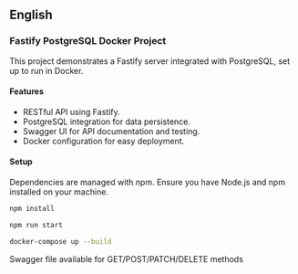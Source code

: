 ## English

### Fastify PostgreSQL Docker Project

This project demonstrates a Fastify server integrated with PostgreSQL, set up to run in Docker.

#### Features

- RESTful API using Fastify.
- PostgreSQL integration for data persistence.
- Swagger UI for API documentation and testing.
- Docker configuration for easy deployment.

#### Setup

Dependencies are managed with npm. Ensure you have Node.js and npm installed on your machine.

```bash
npm install

npm run start

docker-compose up --build
```
Swagger file available for GET/POST/PATCH/DELETE methods 
